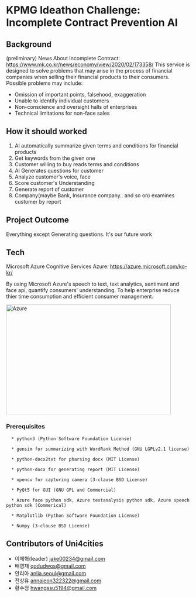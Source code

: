 KPMG Ideathon Challenge: Incomplete Contract Prevention AI
=============

## Background

(preliminary) News About Incomplete Contract: <https://www.mk.co.kr/news/economy/view/2020/02/173358/>
This service is designed to solve problems that may arise in the process of financial companies when selling their financial products to their consumers.
Possible problems may include:
- Omission of important points, falsehood, exaggeration
- Unable to identify individual customers
- Non-conscience and oversight halls of enterprises
- Technical limitations for non-face sales

## How it should worked

  1. AI automatically summarize given terms and conditions for financial products
  2. Get keywords from the given one
  3. Customer willing to buy reads terms and conditions
  4. AI Generates questions for customer
  5. Analyze customer's voice, face
  6. Score customer's Understanding
  7. Generate report of customer
  8. Company(maybe Bank, Insurance company.. and so on) examines customer by report
  
  

## Project Outcome

  Everything except Generating questions. It's our future work


## Tech

  Microsoft Azure Cognitive Services
  Azure: <https://azure.microsoft.com/ko-kr/>
  
  By using Microsoft Azure's speech to text, text analytics, sentiment and face api, quantify consumers' understanding.
  To help enterprise reduce thier time consumption and efficient consumer management.
  
  <img src="https://azurecomcdn.azureedge.net/cvt-e761bbc71a75271f4158df1a661cf62503d2ed28725b33bbd621235dfd681d93/mediahandler/files/videofiles/thumbnails/cognitive-services-overview-animation-video/CC0754_MS_AzureCognitiveServices_StyleFramePlaceHolder-01-01%20(3).png" width="450px" height="300px" alt="Azure"></img><br/>
  
  
### Prerequisites
```
  * python3 (Python Software Foundation License)
  
  * gensim for summarizing with WordRank Method (GNU LGPLv2.1 license)
  
  * python-docx2txt for pharsing docx (MIT License)
  
  * python-docx for generating report (MIT License)
  
  * opencv for capturing camera (3-clause BSD License)

  * PyQt5 for GUI (GNU GPL and Commercial)
  
  * Azure face python sdk, Azure textanalysis python sdk, Azure speech python sdk (Commerical)
  
  * Matplotlib (Python Software Foundation License)
  
  * Numpy (3-clause BSD License)
  ```


## Contributors of Uni4cities
* 이제혁(leader)  jake00234@gmail.com
* 배영재          qodudwos@gmail.com
* 안리아          anlia.seoul@gmail.com
* 전상유          annajeon322322@gmail.com
* 황수정          hwangssu5194@gmail.com

